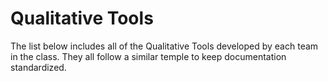 # Qualitative Tools

The list below includes all of the Qualitative Tools developed by each team in the class. They all follow a similar temple to keep documentation standardized.

<!--NEW TOOL BELOW-->
